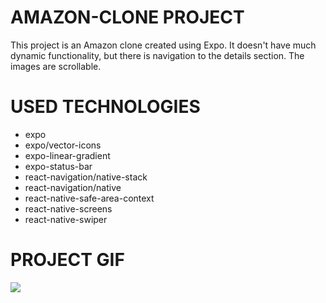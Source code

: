 # AMAZON-CLONE PROJECT

This project is an Amazon clone created using Expo. It doesn't have much dynamic functionality, but there is navigation to the details section. The images are scrollable.

# USED TECHNOLOGIES

- expo
- expo/vector-icons
- expo-linear-gradient
- expo-status-bar
- react-navigation/native-stack
- react-navigation/native
- react-native-safe-area-context
- react-native-screens
- react-native-swiper

# PROJECT GIF

![](src/assets/amazon.gif)